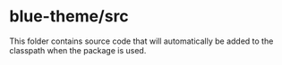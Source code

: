# blue-theme/src

This folder contains source code that will automatically be added to the classpath when
the package is used.
